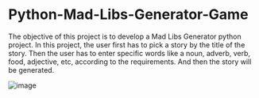 # Python-Mad-Libs-Generator-Game
The objective of this project is to develop a Mad Libs Generator python project. In this project, the user first has to pick a story by the title of the story. Then the user has to enter specific words like a noun, adverb, verb, food, adjective, etc, according to the requirements. And then the story will be generated.


![image](https://user-images.githubusercontent.com/20369800/100071690-56ecd880-2e61-11eb-84db-f5b553922b53.png)

